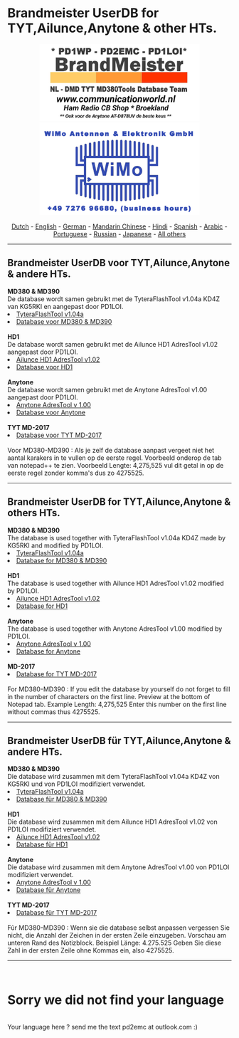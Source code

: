 # Brandmeister UserDB for TYT,Ailunce,Anytone & other HTs.
<p align="center">
<a href="https://www.communicationworld.nl" target="_blank"><img src="BM-comworld.jpg" width="360"></a>
<br>
<a href="https://www.wimo.com" target="_blank"><img src="BM-wimo.jpg" width="360"></a>
<br>
<center>
<a href="#dutch">Dutch</a> - 
<a href="#english">English</a> - 
<a href="#german">German</a> -
<a href="#helpus">Mandarin Chinese</a> -
<a href="#helpus">Hindi</a> -
<a href="#helpus">Spanish</a> -
<a href="#helpus">Arabic</a> -
<a href="#helpus">Portuguese</a> -
<a href="#helpus">Russian</a> -
<a href="#helpus">Japanese</a> -
<a href="#helpus">All others</a>
</center>
<hr>
<h2 id="dutch">Brandmeister UserDB voor TYT,Ailunce,Anytone & andere HTs.
</h2>
<b>MD380 & MD390</b>
</br>
De database wordt samen gebruikt met de TyteraFlashTool v1.04a KD4Z van KG5RKI en aangepast door PD1LOI.
<li>
<a href="https://github.com/PD1LOI/MD380tools/raw/master/TyteraFlashToolv1.04a-KD4Z.rar">TyteraFlashTool v1.04a</a>
</li><li>
<a href="https://raw.githubusercontent.com/BM-Database/database/master/user.bin">Database voor MD380 & MD390</a>
</li>
</br>
<b>HD1</b>
</br>
De database wordt samen gebruikt met de Ailunce HD1 AdresTool v1.02 aangepast door PD1LOI.
<li>
<a href="https://github.com/PD1LOI/MD380tools/blob/master/Ailunce%20HD1-AdresTool-v%201.02.zip">Ailunce HD1 AdresTool v1.02</a>
</li><li>
<a href="https://raw.githubusercontent.com/BM-Database/database/master/userhd.csv">Database voor HD1</a>
</li>
</br>
<b>Anytone</b>
</br>
De database wordt samen gebruikt met de Anytone AdresTool v1.00 aangepast door PD1LOI.
<li>
<a href="https://github.com/PD1LOI/MD380tools/raw/master/Anytone%20AdresTool%20v%201.00.rar">Anytone AdresTool v 1.00</a>
</li><li>
<a href="https://raw.githubusercontent.com/BM-Database/database/master/userat.csv">Database voor Anytone</a>
</li>
</br>
<b>TYT MD-2017</b>
</br>
<li>
<a href="https://raw.githubusercontent.com/BM-Database/database/master/usermd2017.csv">Database voor TYT MD-2017</a>
</li>
</br>
Voor MD380-MD390 : Als je zelf de database aanpast vergeet niet het aantal karakers in te vullen op de eerste regel. Voorbeeld onderop de tab van notepad++ te zien. Voorbeeld Lengte: 4,275,525 vul dit getal in op de eerste regel zonder komma's dus zo 4275525.
<hr>
<h2 id="english">Brandmeister UserDB for TYT,Ailunce,Anytone & others HTs.
</h2>
<b>MD380 & MD390</b>
</br>
The database is used together with TyteraFlashTool v1.04a KD4Z made by KG5RKI and modified by PD1LOI. 
<li>
<a href="https://github.com/PD1LOI/MD380tools/raw/master/TyteraFlashToolv1.04a-KD4Z.rar">TyteraFlashTool v1.04a</a>
</li><li>
<a href="https://raw.githubusercontent.com/BM-Database/database/master/user.bin">Database for MD380 & MD390</a>
</li>
</br>
<b>HD1</b>
</br>
The database is used together with Ailunce HD1 AdresTool v1.02 modified by PD1LOI.
<li>
<a href="https://github.com/PD1LOI/MD380tools/blob/master/Ailunce%20HD1-AdresTool-v%201.02.zip">Ailunce HD1 AdresTool v1.02</a>
</li><li>
<a href="https://raw.githubusercontent.com/BM-Database/database/master/userhd.csv">Database for HD1</a>
</li>
</br>
<b>Anytone</b>
</br>
The database is used together with Anytone AdresTool v1.00 modified by PD1LOI.
<li>
<a href="https://github.com/PD1LOI/MD380tools/raw/master/Anytone%20AdresTool%20v%201.00.rar">Anytone AdresTool v 1.00</a>
</li><li>
<a href="https://raw.githubusercontent.com/BM-Database/database/master/userat.csv">Database for Anytone</a>
</li>
</br>
<b>MD-2017</b>
</br>
<li>
<a href="https://raw.githubusercontent.com/BM-Database/database/master/usermd2017.csv">Database for TYT MD-2017</a>
</li>
</br>
For MD380-MD390 : If you edit the database by yourself do not forget to fill in the number of characters on the first line. Preview at the bottom of Notepad tab. Example Length: 4,275,525 Enter this number on the first line without commas thus 4275525.
<hr>
<h2 id="german">Brandmeister UserDB für TYT,Ailunce,Anytone & andere HTs.
</h2>
<b>MD380 & MD390</b>
</br>
Die database wird zusammen mit dem TyteraFlashTool v1.04a KD4Z von KG5RKI und von PD1LOI modifiziert verwendet.
<li>
<a href="https://github.com/PD1LOI/MD380tools/raw/master/TyteraFlashToolv1.04a-KD4Z.rar">TyteraFlashTool v1.04a</a>
</li><li>
<a href="https://raw.githubusercontent.com/BM-Database/database/master/user.bin">Database für MD380 & MD390</a>
</li>
</br>
<b>HD1</b>
</br>
Die database wird zusammen mit dem Ailunce HD1 AdresTool v1.02 von PD1LOI modifiziert verwendet.
<li>
<a href="https://github.com/PD1LOI/MD380tools/blob/master/Ailunce%20HD1-AdresTool-v%201.02.zip">Ailunce HD1 AdresTool v1.02</a>
</li><li>
<a href="https://raw.githubusercontent.com/BM-Database/database/master/userhd.csv">Database für HD1</a>
</li>
</br>
<b>Anytone</b>
</br>
Die database wird zusammen mit dem Anytone AdresTool v1.00 von PD1LOI modifiziert verwendet.
<li>
<a href="https://github.com/PD1LOI/MD380tools/raw/master/Anytone%20AdresTool%20v%201.00.rar">Anytone AdresTool v 1.00</a>
</li><li>
<a href="https://raw.githubusercontent.com/BM-Database/database/master/userat.csv">Database für Anytone</a>
</li>
</br>
<b>TYT MD-2017</b>
</br>
<li>
<a href="https://raw.githubusercontent.com/BM-Database/database/master/usermd2017.csv">Database für TYT MD-2017</a>
</li>
</br>
Fũr MD380-MD390 : Wenn sie die database selbst anpassen vergessen Sie nicht, die Anzahl der Zeichen in der ersten Zeile einzugeben. Vorschau am unteren Rand des Notizblock. Beispiel Länge: 4.275.525 Geben Sie diese Zahl in der ersten Zeile ohne Kommas ein, also 4275525.
<hr>
</br>
<h1 id="helpus">Sorry we did not find your language</h1>
</br>
Your language here ? send me the text pd2emc at outlook.com :)

